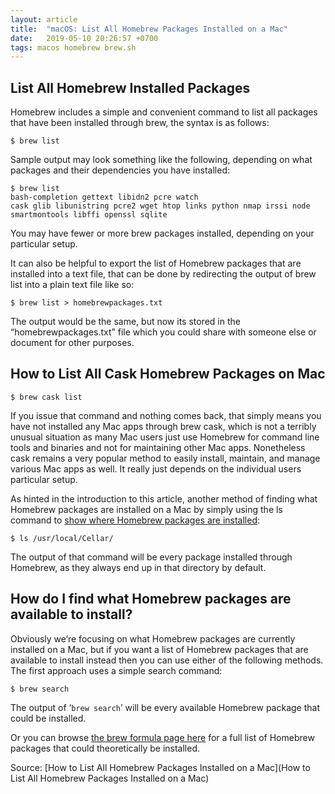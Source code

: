 ```yaml
---
layout: article
title:  "macOS: List All Homebrew Packages Installed on a Mac"
date:   2019-05-10 20:26:57 +0700
tags: macos homebrew brew.sh
---
```


## List All Homebrew Installed Packages

Homebrew includes a simple and convenient command to list all packages that have been installed through brew, the syntax is as follows:

```
$ brew list
```

Sample output may look something like the following, depending on what packages and their dependencies you have installed:

```
$ brew list
bash-completion gettext libidn2 pcre watch
cask glib libunistring pcre2 wget htop links python nmap irssi node smartmontools libffi openssl sqlite
```

You may have fewer or more brew packages installed, depending on your particular setup.

It can also be helpful to export the list of Homebrew packages that are installed into a text file, that can be done by redirecting the output of brew list into a plain text file like so:

```
$ brew list > homebrewpackages.txt
```

The output would be the same, but now its stored in the “homebrewpackages.txt” file which you could share with someone else or document for other purposes.

## How to List All Cask Homebrew Packages on Mac

```
$ brew cask list
```

If you issue that command and nothing comes back, that simply means you have not installed any Mac apps through brew cask, which is not a terribly unusual situation as many Mac users just use Homebrew for command line tools and binaries and not for maintaining other Mac apps. Nonetheless cask remains a very popular method to easily install, maintain, and manage various Mac apps as well. It really just depends on the individual users particular setup.

As hinted in the introduction to this article, another method of finding what Homebrew packages are installed on a Mac by simply using the ls command to [show where Homebrew packages are installed](http://osxdaily.com/2018/07/05/where-homebrew-packages-installed-location-mac/):

```
$ ls /usr/local/Cellar/
```

The output of that command will be every package installed through Homebrew, as they always end up in that directory by default.

## How do I find what Homebrew packages are available to install?

Obviously we’re focusing on what Homebrew packages are currently installed on a Mac, but if you want a list of Homebrew packages that are available to install instead then you can use either of the following methods. The first approach uses a simple search command:

```
$ brew search
```

The output of ‘`brew search`’ will be every available Homebrew package that could be installed.

Or you can browse [the brew formula page here](https://formulae.brew.sh/formula/) for a full list of Homebrew packages that could theoretically be installed.

Source: [How to List All Homebrew Packages Installed on a Mac](How to List All Homebrew Packages Installed on a Mac)
